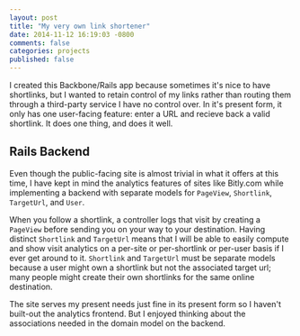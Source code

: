 ```yaml
---
layout: post
title: "My very own link shortener"
date: 2014-11-12 16:19:03 -0800
comments: false
categories: projects
published: false
---
```


I created this Backbone/Rails app because sometimes it's nice to have shortlinks, but I wanted to retain control of my links rather than routing them through a third-party service I have no control over. In it's present form, it only has one user-facing feature: enter a URL and recieve back a valid shortlink. It does one thing, and does it well.


## Rails Backend

Even though the public-facing site is almost trivial in what it offers at this time, I have kept in mind the analytics features of sites like Bitly.com while implementing a backend with separate models for `PageView`, `Shortlink`, `TargetUrl`, and `User`.

When you follow a shortlink, a controller logs that visit by creating a `PageView` before sending you on your way to your destination. Having distinct `Shortlink` and `TargetUrl` means that I will be able to easily compute and show visit analytics on a per-site or per-shortlink or per-user basis if I ever get around to it. `Shortlink` and `TargetUrl` must be separate models because a user might own a shortlink but not the associated target url; many people might create their own shortlinks for the same online destination.

The site serves my present needs just fine in its present form so I haven't built-out the analytics frontend. But I enjoyed thinking about the associations needed in the domain model on the backend.